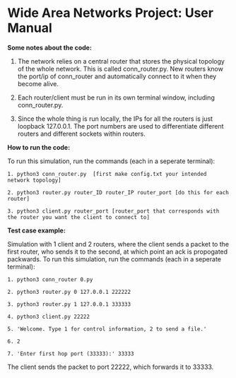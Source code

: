 # Wide Area Networks Project: User Manual

**Some notes about the code:**

1. The network relies on a central router that stores the physical topology of the whole network. This is called conn_router.py. New routers know the port/ip of conn_router and automatically connect to it when they become alive. 

2. Each router/client must be run in its own terminal window, including conn_router.py.

3. Since the whole thing is run locally, the IPs for all the routers is just loopback 127.0.0.1. The port numbers are used to differentiate different routers and different sockets within routers. 

**How to run the code:**

To run this simulation, run the commands (each in a seperate terminal): 
```
1. python3 conn_router.py  [first make config.txt your intended network topology]
```
```
2. python3 router.py router_ID router_IP router_port [do this for each router]
```
```
3. python3 client.py router_port [router_port that corresponds with the router you want the client to connect to]
```

**Test case example:**

Simulation with 1 client and 2 routers, where the client sends a packet to the first router, who sends it to the second, at which point an ack is propogated packwards. To run this simulation, run the commands (each in a seperate terminal): 
```
1. python3 conn_router 0.py  
```
```
2. python3 router.py 0 127.0.0.1 222222
```
```
3. python3 router.py 1 127.0.0.1 333333 
```
```
4. python3 client.py 22222
```
```
5. 'Welcome. Type 1 for control information, 2 to send a file.' 
```
```
6. 2 
```
```
7. 'Enter first hop port (33333):' 33333 
```
The client sends the packet to port 22222, which forwards it to 33333.
